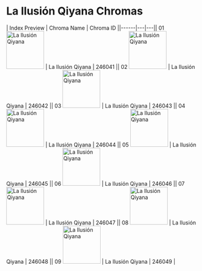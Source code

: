 # La Ilusión Qiyana Chromas

| Index  Preview | Chroma Name | Chroma ID ||------|---|---|| 01  <img src='https://raw.communitydragon.org/latest/plugins/rcp-be-lol-game-data/global/default/v1/champion-chroma-images/246/246041.png' alt='La Ilusión Qiyana' width='100'> | La Ilusión Qiyana | 246041 || 02  <img src='https://raw.communitydragon.org/latest/plugins/rcp-be-lol-game-data/global/default/v1/champion-chroma-images/246/246042.png' alt='La Ilusión Qiyana' width='100'> | La Ilusión Qiyana | 246042 || 03  <img src='https://raw.communitydragon.org/latest/plugins/rcp-be-lol-game-data/global/default/v1/champion-chroma-images/246/246043.png' alt='La Ilusión Qiyana' width='100'> | La Ilusión Qiyana | 246043 || 04  <img src='https://raw.communitydragon.org/latest/plugins/rcp-be-lol-game-data/global/default/v1/champion-chroma-images/246/246044.png' alt='La Ilusión Qiyana' width='100'> | La Ilusión Qiyana | 246044 || 05  <img src='https://raw.communitydragon.org/latest/plugins/rcp-be-lol-game-data/global/default/v1/champion-chroma-images/246/246045.png' alt='La Ilusión Qiyana' width='100'> | La Ilusión Qiyana | 246045 || 06  <img src='https://raw.communitydragon.org/latest/plugins/rcp-be-lol-game-data/global/default/v1/champion-chroma-images/246/246046.png' alt='La Ilusión Qiyana' width='100'> | La Ilusión Qiyana | 246046 || 07  <img src='https://raw.communitydragon.org/latest/plugins/rcp-be-lol-game-data/global/default/v1/champion-chroma-images/246/246047.png' alt='La Ilusión Qiyana' width='100'> | La Ilusión Qiyana | 246047 || 08  <img src='https://raw.communitydragon.org/latest/plugins/rcp-be-lol-game-data/global/default/v1/champion-chroma-images/246/246048.png' alt='La Ilusión Qiyana' width='100'> | La Ilusión Qiyana | 246048 || 09  <img src='https://raw.communitydragon.org/latest/plugins/rcp-be-lol-game-data/global/default/v1/champion-chroma-images/246/246049.png' alt='La Ilusión Qiyana' width='100'> | La Ilusión Qiyana | 246049 |